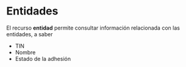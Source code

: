 # Entidades

El recurso **entidad** permite consultar información relacionada con las entidades, a saber

- TIN
- Nombre
- Estado de la adhesión
